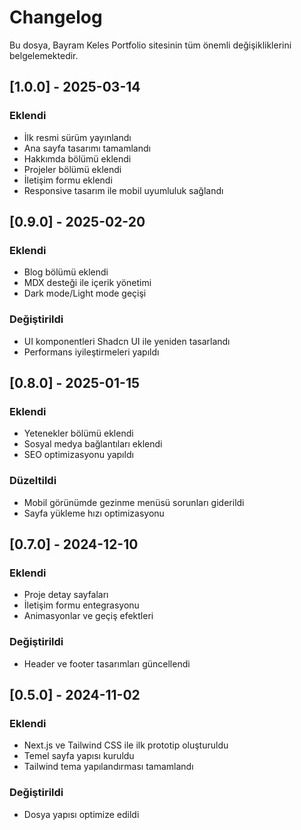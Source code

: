 # Changelog

Bu dosya, Bayram Keles Portfolio sitesinin tüm önemli değişikliklerini belgelemektedir.

## [1.0.0] - 2025-03-14

### Eklendi
- İlk resmi sürüm yayınlandı
- Ana sayfa tasarımı tamamlandı
- Hakkımda bölümü eklendi
- Projeler bölümü eklendi
- İletişim formu eklendi
- Responsive tasarım ile mobil uyumluluk sağlandı

## [0.9.0] - 2025-02-20

### Eklendi
- Blog bölümü eklendi
- MDX desteği ile içerik yönetimi
- Dark mode/Light mode geçişi

### Değiştirildi
- UI komponentleri Shadcn UI ile yeniden tasarlandı
- Performans iyileştirmeleri yapıldı

## [0.8.0] - 2025-01-15

### Eklendi
- Yetenekler bölümü eklendi
- Sosyal medya bağlantıları eklendi
- SEO optimizasyonu yapıldı

### Düzeltildi
- Mobil görünümde gezinme menüsü sorunları giderildi
- Sayfa yükleme hızı optimizasyonu

## [0.7.0] - 2024-12-10

### Eklendi
- Proje detay sayfaları
- İletişim formu entegrasyonu
- Animasyonlar ve geçiş efektleri

### Değiştirildi
- Header ve footer tasarımları güncellendi

## [0.5.0] - 2024-11-02

### Eklendi
- Next.js ve Tailwind CSS ile ilk prototip oluşturuldu
- Temel sayfa yapısı kuruldu
- Tailwind tema yapılandırması tamamlandı

### Değiştirildi
- Dosya yapısı optimize edildi